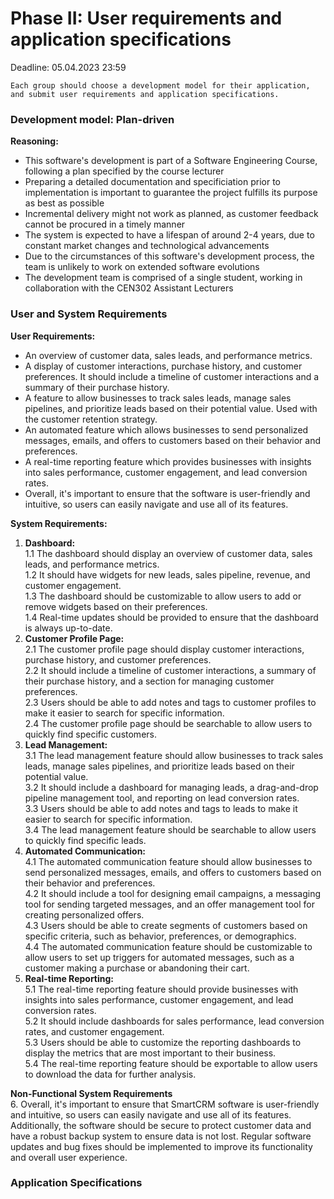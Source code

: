 # Phase II: User requirements and application specifications
Deadline: 05.04.2023 23:59  
  
    Each group should choose a development model for their application, and submit user requirements and application specifications.
    
### Development model: Plan-driven
**Reasoning:**  
- This software's development is part of a Software Engineering Course, following a plan specified by the course lecturer
- Preparing a detailed documentation and specificiation prior to implementation is important to guarantee the project fulfills its purpose as best as possible
- Incremental delivery might not work as planned, as customer feedback cannot be procured in a timely manner
- The system is expected to have a lifespan of around 2-4 years, due to constant market changes and technological advancements
- Due to the circumstances of this software's development process, the team is unlikely to work on extended software evolutions
- The development team is comprised of a single student, working in collaboration with the CEN302 Assistant Lecturers

### User and System Requirements
**User Requirements:**
- An overview of customer data, sales leads, and performance metrics.
- A display of customer interactions, purchase history, and customer preferences. It should include a timeline of customer interactions and a summary of their purchase history.
- A feature to allow businesses to track sales leads, manage sales pipelines, and prioritize leads based on their potential value. Used with the customer retention strategy.
- An automated feature which allows businesses to send personalized messages, emails, and offers to customers based on their behavior and preferences.
- A real-time reporting feature which provides businesses with insights into sales performance, customer engagement, and lead conversion rates.
- Overall, it's important to ensure that the software is user-friendly and intuitive, so users can easily navigate and use all of its features. 

**System Requirements:**
1.  **Dashboard:**  
  1.1 The dashboard should display an overview of customer data, sales leads, and performance metrics.  
  1.2 It should have widgets for new leads, sales pipeline, revenue, and customer engagement.  
  1.3 The dashboard should be customizable to allow users to add or remove widgets based on their preferences.  
  1.4 Real-time updates should be provided to ensure that the dashboard is always up-to-date.  
2.  **Customer Profile Page:**  
  2.1 The customer profile page should display customer interactions, purchase history, and customer preferences.  
  2.2 It should include a timeline of customer interactions, a summary of their purchase history, and a section for managing customer preferences.  
  2.3 Users should be able to add notes and tags to customer profiles to make it easier to search for specific information.  
  2.4 The customer profile page should be searchable to allow users to quickly find specific customers.  
3.  **Lead Management:**  
  3.1 The lead management feature should allow businesses to track sales leads, manage sales pipelines, and prioritize leads based on their potential value.  
  3.2 It should include a dashboard for managing leads, a drag-and-drop pipeline management tool, and reporting on lead conversion rates.  
  3.3 Users should be able to add notes and tags to leads to make it easier to search for specific information.  
  3.4 The lead management feature should be searchable to allow users to quickly find specific leads.  
4.  **Automated Communication:**  
  4.1 The automated communication feature should allow businesses to send personalized messages, emails, and offers to customers based on their behavior and preferences.  
  4.2 It should include a tool for designing email campaigns, a messaging tool for sending targeted messages, and an offer management tool for creating personalized offers.  
  4.3 Users should be able to create segments of customers based on specific criteria, such as behavior, preferences, or demographics.  
  4.4 The automated communication feature should be customizable to allow users to set up triggers for automated messages, such as a customer making a purchase or abandoning their cart.  
5.  **Real-time Reporting:**  
  5.1 The real-time reporting feature should provide businesses with insights into sales performance, customer engagement, and lead conversion rates.  
  5.2 It should include dashboards for sales performance, lead conversion rates, and customer engagement.  
  5.3 Users should be able to customize the reporting dashboards to display the metrics that are most important to their business.  
  5.4 The real-time reporting feature should be exportable to allow users to download the data for further analysis.  

**Non-Functional System Requirements**  
6.  Overall, it's important to ensure that SmartCRM software is user-friendly and intuitive, so users can easily navigate and use all of its features. Additionally, the software should be secure to protect customer data and have a robust backup system to ensure data is not lost. Regular software updates and bug fixes should be implemented to improve its functionality and overall user experience.

### Application Specifications
    
    
  
